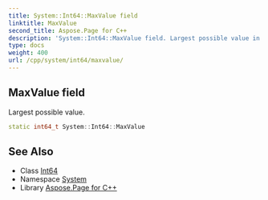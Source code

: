 ```yaml
---
title: System::Int64::MaxValue field
linktitle: MaxValue
second_title: Aspose.Page for C++
description: 'System::Int64::MaxValue field. Largest possible value in C++.'
type: docs
weight: 400
url: /cpp/system/int64/maxvalue/
---
```

## MaxValue field


Largest possible value.

```cpp
static int64_t System::Int64::MaxValue
```

## See Also

* Class [Int64](../)
* Namespace [System](../../)
* Library [Aspose.Page for C++](../../../)
